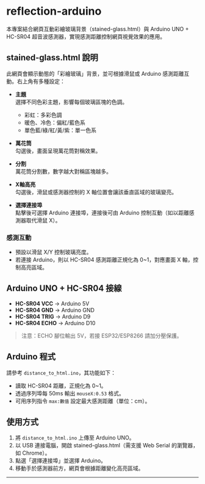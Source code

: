 # reflection-arduino

本專案結合網頁互動彩繪玻璃背景（stained-glass.html）與 Arduino UNO + HC-SR04 超音波感測器，實現感測距離控制網頁視覺效果的應用。

## stained-glass.html 說明

此網頁會顯示動態的「彩繪玻璃」背景，並可根據滑鼠或 Arduino 感測距離互動。右上角有多種設定：

- **主題**  
  選擇不同色彩主題，影響每個玻璃區塊的色調。  
  - 彩虹：多彩色調
  - 暖色、冷色：偏紅/藍色系
  - 單色藍/綠/紅/黃/紫：單一色系

- **萬花筒**  
  勾選後，畫面呈現萬花筒對稱效果。

- **分割**  
  萬花筒分割數，數字越大對稱區塊越多。

- **X軸高亮**  
  勾選後，滑鼠或感測器控制的 X 軸位置會讓該垂直區域的玻璃變亮。

- **選擇連接埠**  
  點擊後可選擇 Arduino 連接埠，連接後可由 Arduino 控制互動（如以距離感測器取代滑鼠 X）。

### 感測互動

- 預設以滑鼠 X/Y 控制玻璃亮度。
- 若連接 Arduino，則以 HC-SR04 感測距離正規化為 0~1，對應畫面 X 軸，控制高亮區域。

## Arduino UNO + HC-SR04 接線

- **HC-SR04 VCC** → Arduino 5V
- **HC-SR04 GND** → Arduino GND
- **HC-SR04 TRIG** → Arduino D9
- **HC-SR04 ECHO** → Arduino D10

> 注意：ECHO 腳位輸出 5V，若接 ESP32/ESP8266 請加分壓保護。

## Arduino 程式

請參考 `distance_to_html.ino`，其功能如下：

- 讀取 HC-SR04 距離，正規化為 0~1。
- 透過序列埠每 50ms 輸出 `mouseX:0.53` 格式。
- 可用序列指令 `max:數值` 設定最大感測距離（單位：cm）。

## 使用方式

1. 將 `distance_to_html.ino` 上傳至 Arduino UNO。
2. 以 USB 連接電腦，開啟 stained-glass.html（需支援 Web Serial 的瀏覽器，如 Chrome）。
3. 點選「選擇連接埠」並選擇 Arduino。
4. 移動手於感測器前方，網頁會根據距離變化高亮區域。

---